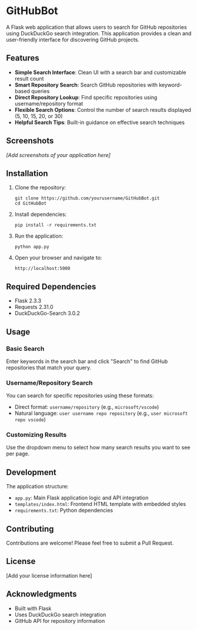 # GitHubBot

A Flask web application that allows users to search for GitHub repositories using DuckDuckGo search integration. This application provides a clean and user-friendly interface for discovering GitHub projects.

## Features

- **Simple Search Interface**: Clean UI with a search bar and customizable result count
- **Smart Repository Search**: Search GitHub repositories with keyword-based queries
- **Direct Repository Lookup**: Find specific repositories using username/repository format
- **Flexible Search Options**: Control the number of search results displayed (5, 10, 15, 20, or 30)
- **Helpful Search Tips**: Built-in guidance on effective search techniques

## Screenshots

*[Add screenshots of your application here]*

## Installation

1. Clone the repository:
   ```
   git clone https://github.com/yourusername/GitHubBot.git
   cd GitHubBot
   ```

2. Install dependencies:
   ```
   pip install -r requirements.txt
   ```

3. Run the application:
   ```
   python app.py
   ```

4. Open your browser and navigate to:
   ```
   http://localhost:5000
   ```

## Required Dependencies

- Flask 2.3.3
- Requests 2.31.0
- DuckDuckGo-Search 3.0.2

## Usage

### Basic Search
Enter keywords in the search bar and click "Search" to find GitHub repositories that match your query.

### Username/Repository Search
You can search for specific repositories using these formats:
- Direct format: `username/repository` (e.g., `microsoft/vscode`)
- Natural language: `user username repo repository` (e.g., `user microsoft repo vscode`)

### Customizing Results
Use the dropdown menu to select how many search results you want to see per page.

## Development

The application structure:
- `app.py`: Main Flask application logic and API integration
- `templates/index.html`: Frontend HTML template with embedded styles
- `requirements.txt`: Python dependencies

## Contributing

Contributions are welcome! Please feel free to submit a Pull Request.

## License

[Add your license information here]

## Acknowledgments

- Built with Flask
- Uses DuckDuckGo search integration
- GitHub API for repository information